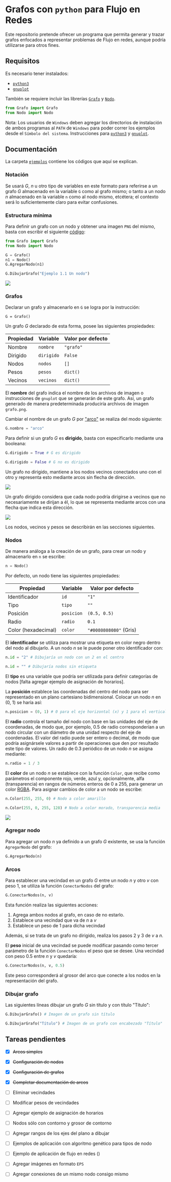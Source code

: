 # Grafos con `python` para Flujo en Redes

Este repositorio pretende ofrecer un programa que permita generar y trazar grafos enfocados a representar problemas de Flujo en redes, aunque podría utilizarse para otros fines.

## Requisitos

Es necesario tener instalados:
* [`python3`][08100e87]
* [`gnuplot`][a873f787]

También se requiere incluir las librerías [`Grafo`](fuente/Grafo.py) y [`Nodo`](fuente/Nodo.py).

```python
from Grafo import Grafo
from Nodo import Nodo
```

Nota: Los usuarios de `Windows` deben agregar los directorios de instalación de ambos programas al `PATH` de `Windows` para poder correr los ejemplos desde el `Símbolo del sistema`. Instrucciones para [`python3`][862993bb] y [`gnuplot`][2294b1ea].


## Documentación

La carpeta [`ejemplos`](ejemplos/) contiene los códigos que aquí se explican.

### Notación

Se usará *G*, *n* u otro tipo de variables en este formato para referirse a un grafo *G* almacenado en la variable `G` como al grafo mismo; o tanto a un nodo *n* almacenado en la variable `n` como al nodo mismo, etcétera; el contexto será lo suficientemente claro para evitar confusiones.

### Estructura mínima

 Para definir un grafo con un nodo y obtener una imagen `PNG` del mismo, basta con escribir el siguiente [código](ejemplos/01GrafoSimple/main.py):

```python
from Grafo import Grafo
from Nodo import Nodo

G = Grafo()
n1 = Nodo()
G.AgregarNodo(n1)

G.DibujarGrafo("Ejemplo 1.1 Un nodo")
```

![](ejemplos/01GrafoSimple/grafo.png?raw=true)

### Grafos

Declarar un grafo y almacenarlo en `G` se logra por la instrucción:

```
G = Grafo()
```

Un grafo *G* declarado de esta forma, posee las siguientes propiedades:

Propiedad | Variable   | Valor por defecto
----------|------------|------------------
Nombre    | `nombre`   | `"grafo"`
Dirigido  | `dirigido` | `False`
Nodos     | `nodos`    | `[]`
Pesos     | `pesos`    | `dict()`
Vecinos   | `vecinos`  | `dict()`

El **nombre** del grafo indica el nombre de los archivos de imagen o instrucciones de `gnuplot` que se generarán de este grafo. Así, un grafo generado de manera predeterminada produciría archivos de imagen `grafo.png`.

Cambiar el nombre de un grafo *G* por ["arco"](ejemplos/01GrafoSimple/main.py) se realiza del modo siguiente:

```python
G.nombre = "arco"
```

Para definir si un grafo *G* es **dirigido**, basta con especificarlo mediante una booleana:

```python
G.dirigido = True # G es dirigido

G.dirigido = False # G no es dirigido
```

Un grafo no dirigido, mantiene a los nodos vecinos conectados uno con el otro y representa esto mediante arcos sin flecha de dirección.

![](ejemplos/01GrafoSimple/arco.png?raw=true)

Un grafo dirigido considera que cada nodo podría dirigirse a vecinos que no necesariamente se dirijan a él, lo que se representa mediante arcos con una flecha que indica esta dirección.

![](ejemplos/03Arcos/grafo.png?raw=true)

Los nodos, vecinos y pesos se describirán en las secciones siguientes.


### Nodos

De manera análoga a la creación de un grafo, para crear un nodo y almacenarlo en `n` se escribe:

```python
n = Nodo()
```

Por defecto, un nodo tiene las siguientes propiedades:

Propiedad           | Variable   | Valor por defecto
--------------------|------------|-----------------------
Identificador       | `id`       | `"1"`
Tipo                | `tipo`     | `""`
Posición            | `posicion` | `(0.5, 0.5)`
Radio               | `radio`    | `0.1`
Color (hexadecimal) | `color`    | `"#0080808080"` (Gris)

El **identificador** se utiliza para mostrar una etiqueta en color negro dentro del nodo al dibujarlo. A un nodo *n* se le puede poner otro identificador con:

```python
n.id = "2" # Dibujaría un nodo con un 2 en el centro

n.id = "" # Dibujaría nodos sin etiqueta
```

El **tipo** es una variable que podría ser utilizada para definir categorías de nodos [falta agregar ejemplo de asignación de horarios].

La **posición** establece las coordenadas del centro del nodo para ser representado en un plano cartesiano bidimensional. Colocar un nodo *n* en (0, 1) se haría así:

```python
n.posicion = (0, 1) # 0 para el eje horizontal (x) y 1 para el vertical (y)
```

El **radio** controla el tamaño del nodo con base en las unidades del eje de coordenadas, de modo que, por ejemplo, 0.5 de radio corresponderían a un nodo circular con un diámetro de una unidad respecto del eje de coordenadas. El valor del radio puede ser entero o decimal, de modo que podría asignársele valores a partir de operaciones que den por resultado este tipo de valores. Un radio de 0.3 periódico de un nodo *n* se asigna mediante:

```python
n.radio = 1 / 3
```

El **color** de un nodo *n* se establece con la función `Color`, que recibe como parámetros el componente rojo, verde, azul y, opcionalmente, alfa (transparencia) en rangos de números enteros de 0 a 255, para generar un color [RGBA](https://developer.mozilla.org/es/docs/Web/CSS/CSS_Colors/Herramienta_para_seleccionar_color). Para asignar cambios de color a un nodo se escribe:

```python
n.Color(255, 255, 0) # Nodo a color amarillo

n.Color(255, 0, 255, 128) # Nodo a color morado, transparencia media
```

![](ejemplos/02Nodos/grafo.png?raw=true)

### Agregar nodo

Para agregar un nodo *n* ya definido a un grafo *G* existente, se usa la función `AgregarNodo` del grafo:

```python
G.AgregarNodo(n)
```

### Arcos

Para establecer una vecindad en un grafo *G* entre un nodo *n* y otro *v* con peso 1, se utiliza la función `ConectarNodos` del grafo:

```python
G.ConectarNodos(n, v)
```

Esta función realiza las siguientes acciones:
1. Agrega ambos nodos al grafo, en caso de no estarlo.
2. Establece una vecindad que va de *n* a *v*
3. Establece un peso de 1 para dicha vecindad

Además, si se trata de un grafo no dirigido, realiza los pasos 2 y 3 de *v* a *n*.

El **peso** inicial de una vecindad se puede modificar pasando como tercer parámetro de la función `ConectarNodos` el peso que se desee. Una vecindad con peso 0.5 entre *n* y *v* quedaría:

```python
G.ConectarNodos(n, v, 0.5)
```

Este peso corresponderá al grosor del arco que conecte a los nodos en la representación del grafo.

### Dibujar grafo

Las siguientes líneas dibujar un grafo *G* sin título y con título "Título":

```python
G.DibujarGrafo() # Imagen de un grafo sin título

G.DibujarGrafo("Título") # Imagen de un grafo con encabezado "Título"
```

## Tareas pendientes
- [x] ~~Arcos simples~~
- [x] ~~Configuración de nodos~~
- [x] ~~Configuración de grafos~~
- [x] ~~Completar documentación de arcos~~
- [ ] Eliminar vecindades
- [ ] Modificar pesos de vecindades
- [ ] Agregar ejemplo de asignación de horarios
- [ ] Nodos sólo con contorno y grosor de contorno
- [ ] Agregar rangos de los ejes del plano a dibujar
- [ ] Ejemplos de aplicación con algoritmo genético para tipos de nodo
- [ ] Ejemplo de aplicación de flujo en redes ()
- [ ] Agregar imágenes en formato `EPS`
- [ ] Agregar conexiones de un mismo nodo consigo mismo

  [862993bb]: https://stackoverflow.com/questions/3701646/how-to-add-to-the-pythonpath-in-windows-7 "Proceso de agregado de carpetas al `PATH` de Windows."
  [08100e87]: https://www.python.org/downloads/ "Descargas de `python3`."
  [a873f787]: https://sourceforge.net/projects/gnuplot/files/gnuplot/ "Descarga de `gnuplot`."
  [2294b1ea]: https://superuser.com/questions/1042480/execute-gnuplot-from-cmd "Instrucciones para agregar carpetas de `gnuplot` al `PATH` de Windows."
